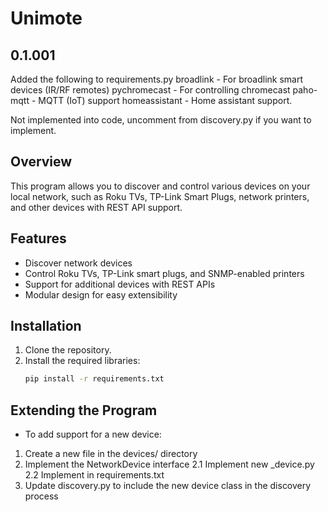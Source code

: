 # Unimote


## 0.1.001

Added the following to requirements.py
broadlink - For broadlink smart devices (IR/RF remotes)
pychromecast - For controlling chromecast
paho-mqtt - MQTT (IoT) support
homeassistant - Home assistant support.

Not implemented into code, uncomment from discovery.py if you want to implement.

## Overview

This program allows you to discover and control various devices on your local network, such as Roku TVs, TP-Link Smart Plugs, network printers, and other devices with REST API support.

## Features

- Discover network devices
- Control Roku TVs, TP-Link smart plugs, and SNMP-enabled printers
- Support for additional devices with REST APIs
- Modular design for easy extensibility

## Installation

1. Clone the repository.
2. Install the required libraries:
   ```bash
   pip install -r requirements.txt

## Extending the Program

- To add support for a new device:
1. Create a new file in the devices/ directory
2. Implement the NetworkDevice interface
   2.1 Implement new _device.py
   2.2 Implement in requirements.txt
3. Update discovery.py to include the new device class in the discovery process

##